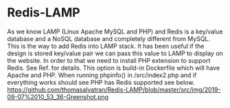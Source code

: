 # Redis-LAMP
As we know LAMP (Linux Apache MySQL and PHP) and Redis is a key/value database and a NoSQL database and completely different from MySQL. This is the way to add Redis into LAMP stack.
It has been useful if the design is stored key/value pair we can pass this value to LAMP to display on the website. In order to that we need to install PHP extension to support Redis. See Ref. for details.
This option is build-in Dockerfile which will have Apache and PHP. When running phpinfo() in /src/index2.php and if everything works should see PHP has Redis supported see below.
https://github.com/thomasalvatran/Redis-LAMP/blob/master/src/img/2019-09-07%2010_53_36-Greenshot.png
